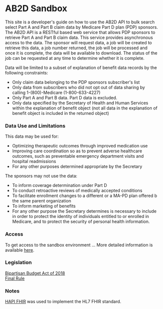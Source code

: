 # AB2D Sandbox

This site is a developer's guide on how to use the AB2D API to bulk search select Part A
and Part B claim data by Medicare Part D plan (PDP) sponsors. The AB2D API is a RESTful based 
web service that allows PDP sponsors to retrieve Part A and Part B claim data. This service 
provides asynchronous access to the data. The sponsor will request data, a job will be created to
retrieve this data, a job number returned, the job will be processed and once it is complete, the 
data will be available to download. The status of the job can be requested at any time to determine
whether it is complete.

Data will be limited to a subset of explanation of benefit data records by the following constraints:
- Only claim data belonging to the PDP sponsors subscriber's list
- Only data from subscribers who did not opt out of data sharing by calling 1-(800)-Medicare 
(1-800-633-4227)
- Only Part A and Part B data. Part D data is excluded.
- Only data specified by the Secretary of Health and Human Services within the explanation of benefit 
object (not all data in the explanation of benefit object is included in the returned object)

### Data Use and Limitations
This data may be used for:
- Optimizing therapeutic outcomes through improved medication use
- Improving care coordination so as to prevent adverse healthcare outcomes, such as
preventable emergency department visits and hospital readmissions
- For any other purposes determined appropriate by the Secretary

The sponsors may not use the data:
- To inform coverage determination under Part D
- To conduct retroactive reviews of medically accepted conditions
- To facilitate enrollment changes to a different or a MA-PD plan offered b the same parent
organization
- To inform marketing of benefits
- For any other purpose the Secretary determines is necessary to include in order to protect the
identity of individuals entitled to or enrolled in Medicare, and to protect the security of
personal health information.

### Access
To get access to the sandbox environment ...
More detailed information is available <a href="API.md">here</a>.

### Legislation
<a href=https://www.congress.gov/bill/115th-congress/house-bill/1892/text>Bipartisan Budget Act of 2018</a><br>
<a href="https://www.federalregister.gov/documents/2019/04/16/2019-06822/medicare-and-medicaid-programs-policy-and-technical-changes-to-the-medicare-advantage-medicare">
Final Rule</a>


### Notes
<a href="https://hapifhir.io/">HAPI FHIR</a> was used to implement the HL7 FHIR standard.



